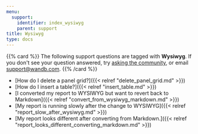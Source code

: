 ```yaml
---
menu:
  support:
    identifier: index_wysiwyg
    parent: support
title: Wysiwyg
type: docs
---
```


{{% card %}}
The following support questions are tagged with <b>Wysiwyg</b>. If you don't see 
your question answered, try [asking the community](https://community.wandb.ai/), 
or email [support@wandb.com](mailto:support@wandb.com).
{{% /card %}}

- [How do I delete a panel grid?]({{< relref "delete_panel_grid.md" >}})
- [How do I insert a table?]({{< relref "insert_table.md" >}})
- [I converted my report to WYSIWYG but want to revert back to Markdown]({{< relref "convert_from_wysiwyg_markdown.md" >}})
- [My report is running slowly after the change to WYSIWYG]({{< relref "report_slow_after_wysiwyg.md" >}})
- [My report looks different after converting from Markdown.]({{< relref "report_looks_different_converting_markdown.md" >}})